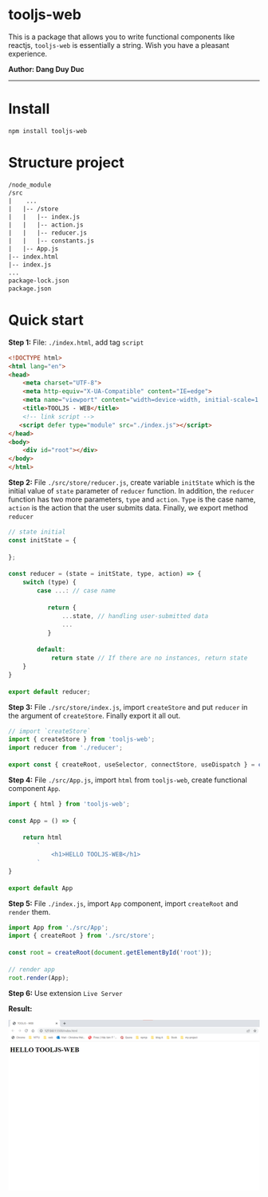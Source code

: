 # tooljs-web

This is a package that allows you to write functional components like reactjs, `tooljs-web` is essentially a string.
Wish you have a pleasant experience.

**Author: Dang Duy Duc**

---

# Install

```
npm install tooljs-web
```

# Structure project

```
/node_module
/src
|    ...
|   |-- /store
|   |   |-- index.js
|   |   |-- action.js
|   |   |-- reducer.js
|   |   |-- constants.js
|   |-- App.js
|-- index.html
|-- index.js
...
package-lock.json
package.json
```

# Quick start

**Step 1:** File: `./index.html`, add tag `script`

```HTML
<!DOCTYPE html>
<html lang="en">
<head>
    <meta charset="UTF-8">
    <meta http-equiv="X-UA-Compatible" content="IE=edge">
    <meta name="viewport" content="width=device-width, initial-scale=1.0">
    <title>TOOLJS - WEB</title>
    <!-- link script -->
   <script defer type="module" src="./index.js"></script>
</head>
<body>
    <div id="root"></div>
</body>
</html>
```

**Step 2:** File `./src/store/reducer.js`, create variable `initState` which is the initial value of `state` parameter of `reducer` function. In addition, the `reducer` function has two more parameters, `type` and `action`. `Type` is the case name, `action` is the action that the user submits data. Finally, we export method `reducer`

```Javascript
// state initial
const initState = {

};

const reducer = (state = initState, type, action) => {
    switch (type) {
        case ...: // case name

           return {
               ...state, // handling user-submitted data
               ...
           }

        default:
            return state // If there are no instances, return state
    }
}

export default reducer;
```

**Step 3:** File `./src/store/index.js`, import `createStore` and put `reducer` in the argument of `createStore`. Finally export it all out.

```Javascript
// import `createStore`
import { createStore } from 'tooljs-web';
import reducer from './reducer';

export const { createRoot, useSelector, connectStore, useDispatch } = createStore(reducer);
```

**Step 4:** File `./src/App.js`, import `html` from `tooljs-web`, create functional component `App`.

```Javascript
import { html } from 'tooljs-web';

const App = () => {

    return html
        `
            <h1>HELLO TOOLJS-WEB</h1>
        `
}

export default App
```

**Step 5:** File `./index.js`, import `App` component, import `createRoot` and `render` them.

```Javascript
import App from './src/App';
import { createRoot } from './src/store';

const root = createRoot(document.getElementById('root'));

// render app
root.render(App);
```

**Step 6:** Use extension `Live Server`

**Result:**

![Result](./img/result-quick-start.png)
